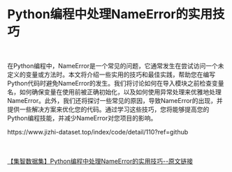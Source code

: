 <h1>Python编程中处理NameError的实用技巧</h1><br /><p>在Python编程中，NameError是一个常见的问题，它通常发生在尝试访问一个未定义的变量或方法时。本文将介绍一些实用的技巧和最佳实践，帮助您在编写Python代码时避免NameError的发生。我们将讨论如何在导入模块之前检查变量名，如何确保变量在使用前被正确初始化，以及如何使用异常处理来优雅地处理NameError。此外，我们还将探讨一些常见的原因，导致NameError的出现，并提供一些解决方案来优化您的代码。通过学习这些技巧，您将能够提高您的Python编程技能，并减少NameError对您项目的影响。</p><p>https://www.jizhi-dataset.top/index/code/detail/110?ref=github</p><br /><br /><a href="https://www.jizhi-dataset.top/index/code/detail/110?ref=github" target="_blank">【集智数据集】Python编程中处理NameError的实用技巧--原文链接</a>